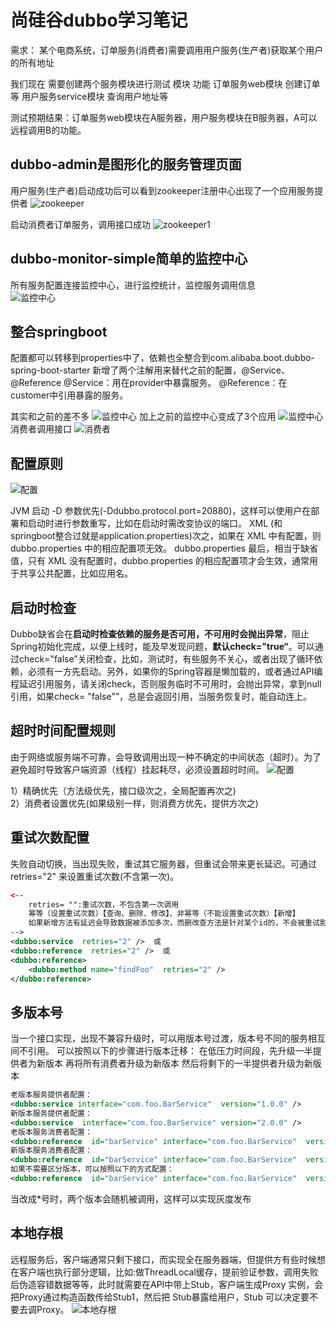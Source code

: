 # 尚硅谷dubbo学习笔记

需求：
某个电商系统，订单服务(消费者)需要调用用户服务(生产者)获取某个用户的所有地址

我们现在 需要创建两个服务模块进行测试 
模块	                功能
订单服务web模块	    创建订单等
用户服务service模块	查询用户地址等

测试预期结果：订单服务web模块在A服务器，用户服务模块在B服务器，A可以远程调用B的功能。

## dubbo-admin是图形化的服务管理页面

用户服务(生产者)启动成功后可以看到zookeeper注册中心出现了一个应用服务提供者
![zookeeper](./img/zookeeper.png "zookeeper")


启动消费者订单服务，调用接口成功
![zookeeper1](./img/zk1.png "zookeeper22")

## dubbo-monitor-simple简单的监控中心

所有服务配置连接监控中心，进行监控统计，监控服务调用信息   
![监控中心](./img/monitor.png "监控中心")

## 整合springboot
配置都可以转移到properties中了，依赖也全整合到com.alibaba.boot.dubbo-spring-boot-starter
新增了两个注解用来替代之前的配置，@Service、@Reference
@Service：用在provider中暴露服务。
@Reference：在customer中引用暴露的服务。

其实和之前的差不多
![监控中心](./img/admin.png "监控中心")
加上之前的监控中心变成了3个应用
![监控中心](./img/admin2.png "监控中心")
消费者调用接口
![消费者](./img/controller.png "消费者")

## 配置原则

![配置](./img/setting.png "优先级")

JVM 启动 -D 参数优先(-Ddubbo.protocol.port=20880)，这样可以使用户在部署和启动时进行参数重写，比如在启动时需改变协议的端口。
XML (和springboot整合过就是application.properties)次之，如果在 XML 中有配置，则 dubbo.properties 中的相应配置项无效。
dubbo.properties 最后，相当于缺省值，只有 XML 没有配置时，dubbo.properties 的相应配置项才会生效，通常用于共享公共配置，比如应用名。

## 启动时检查

Dubbo缺省会在**启动时检查依赖的服务是否可用，不可用时会抛出异常**，阻止Spring初始化完成，以便上线时，能及早发现问题，**默认check="true“**。可以通过check="false”关闭检查，比如，测试时，有些服务不关心，或者出现了循环依赖，必须有一方先启动。另外，如果你的Spring容器是懒加载的，或者通过API编程延迟引用服务，请关闭check，否则服务临时不可用时，会抛出异常，拿到null引用，如果check= "false"”，总是会返回引用，当服务恢复时，能自动连上。

## 超时时间配置规则
由于网络或服务端不可靠，会导致调用出现一种不确定的中间状态（超时）。为了避免超时导致客户端资源（线程）挂起耗尽，必须设置超时时间。
![配置](./img/timeout.png "优先级")

1）精确优先（方法级优先，接口级次之，全局配置再次之)<br/>
2）消费者设置优先(如果级别一样，则消费方优先，提供方次之)

## 重试次数配置

失败自动切换，当出现失败，重试其它服务器，但重试会带来更长延迟。可通过 retries="2" 来设置重试次数(不含第一次)。

```xml
<-- 
    retries= "":重试次数，不包含第一次调用
	幂等（设置重试次数）【查询、删除、修改】、非幂等（不能设置重试次数）【新增】
    如果新增方法有延迟会导致数据被添加多次，而删改查方法是针对某个id的，不会被重试影响
-->
<dubbo:service  retries="2" />  或 
<dubbo:reference  retries="2" />  或  
<dubbo:reference>    
    <dubbo:method name="findFoo"  retries="2" />  
</dubbo:reference>  

```

## 多版本号

当一个接口实现，出现不兼容升级时，可以用版本号过渡，版本号不同的服务相互间不引用。
可以按照以下的步骤进行版本迁移：
在低压力时间段，先升级一半提供者为新版本
再将所有消费者升级为新版本
然后将剩下的一半提供者升级为新版本

```xml
老版本服务提供者配置：  
<dubbo:service interface="com.foo.BarService"  version="1.0.0" />   
新版本服务提供者配置： 
<dubbo:service  interface="com.foo.BarService" version="2.0.0" />   
老版本服务消费者配置：  
<dubbo:reference  id="barService" interface="com.foo.BarService"  version="1.0.0" />     
新版本服务消费者配置：  
<dubbo:reference  id="barService" interface="com.foo.BarService"  version="2.0.0" />     
如果不需要区分版本，可以按照以下的方式配置：  
<dubbo:reference  id="barService" interface="com.foo.BarService"  version="*" />  
```
当改成*号时，两个版本会随机被调用，这样可以实现灰度发布

## 本地存根

远程服务后，客户端通常只剩下接口，而实现全在服务器端，但提供方有些时候想在客户端也执行部分逻辑，比如:做ThreadLocal缓存，提前验证参数，调用失败后伪造容错数据等等，此时就需要在API中带上Stub，客户端生成Proxy 实例，会把Proxy通过构造函数传给Stub1，然后把 Stub暴露给用户，Stub 可以决定要不要去调Proxy。
![本地存根](./img/stub.png "本地存根")